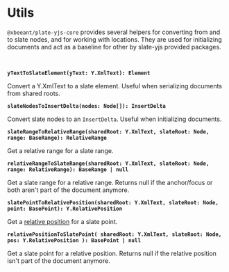 # Utils

`@xbeeant/plate-yjs-core` provides several helpers for converting from and to slate nodes, and for working with locations. They are used for initializing documents and act as a baseline for other by slate-yjs provided packages.

<br/>

**`yTextToSlateElement(yText: Y.XmlText): Element`**

Convert a Y.XmlText to a slate element. Useful when serializing documents from shared roots.

**`slateNodesToInsertDelta(nodes: Node[]): InsertDelta`**

Convert slate nodes to an `InsertDelta`. Useful when initializing documents.

**`slateRangeToRelativeRange(sharedRoot: Y.XmlText, slateRoot: Node, range: BaseRange): RelativeRange`**

Get a relative range for a slate range.

**`relativeRangeToSlateRange(sharedRoot: Y.XmlText, slateRoot: Node, range: RelativeRange): BaseRange | null`**

Get a slate range for a relative range. Returns null if the anchor/focus or both aren't part of the document anymore.

**`slatePointToRelativePosition(sharedRoot: Y.XmlText, slateRoot: Node, point: BasePoint): Y.RelativePosition`**

Get a [relative position](https://docs.yjs.dev/api/relative-positions) for a slate point.

**`relativePositionToSlatePoint( sharedRoot: Y.XmlText, slateRoot: Node, pos: Y.RelativePosition ): BasePoint | null`**

Get a slate point for a relative position. Returns null if the relative position isn't part of the document anymore.
